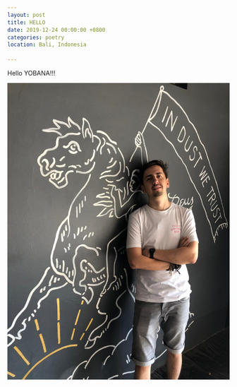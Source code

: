 ```yaml
---
layout: post
title: HELLO
date: 2019-12-24 00:00:00 +0800
categories: poetry
location: Bali, Indonesia

---
```

Hello YOBANA!!!

![](/uploads/4c869279-96f3-414a-b462-4333cf2cccce.jpg)